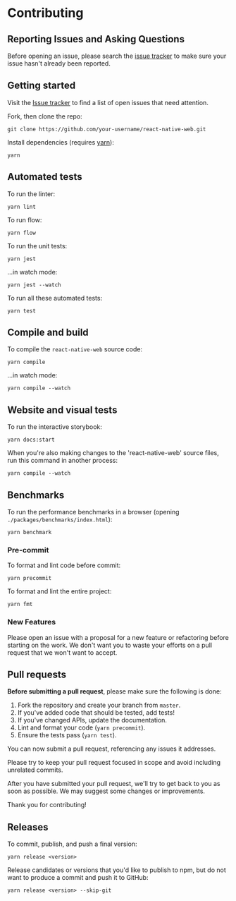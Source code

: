 # Contributing

## Reporting Issues and Asking Questions

Before opening an issue, please search the [issue
tracker](https://github.com/necolas/react-native-web/issues) to make sure your
issue hasn't already been reported.

## Getting started

Visit the [Issue tracker](https://github.com/necolas/react-native-web/issues)
to find a list of open issues that need attention.

Fork, then clone the repo:

```
git clone https://github.com/your-username/react-native-web.git
```

Install dependencies (requires [yarn](https://yarnpkg.com/en/docs/install)):

```
yarn
```

## Automated tests

To run the linter:

```
yarn lint
```

To run flow:

```
yarn flow
```

To run the unit tests:

```
yarn jest
```

…in watch mode:

```
yarn jest --watch
```

To run all these automated tests:

```
yarn test
```

## Compile and build

To compile the `react-native-web` source code:

```
yarn compile
```

…in watch mode:

```
yarn compile --watch
```

## Website and visual tests

To run the interactive storybook:

```
yarn docs:start
```

When you're also making changes to the 'react-native-web' source files, run this command in another process:

```
yarn compile --watch
```

## Benchmarks

To run the performance benchmarks in a browser (opening `./packages/benchmarks/index.html`):

```
yarn benchmark
```

### Pre-commit

To format and lint code before commit:

```
yarn precommit
```

To format and lint the entire project:

```
yarn fmt
```

### New Features

Please open an issue with a proposal for a new feature or refactoring before
starting on the work. We don't want you to waste your efforts on a pull request
that we won't want to accept.

## Pull requests

**Before submitting a pull request**, please make sure the following is done:

1. Fork the repository and create your branch from `master`.
2. If you've added code that should be tested, add tests!
3. If you've changed APIs, update the documentation.
4. Lint and format your code (`yarn precommit`).
5. Ensure the tests pass (`yarn test`).

You can now submit a pull request, referencing any issues it addresses.

Please try to keep your pull request focused in scope and avoid including
unrelated commits.

After you have submitted your pull request, we'll try to get back to you as
soon as possible. We may suggest some changes or improvements.

Thank you for contributing!

## Releases

To commit, publish, and push a final version:

```
yarn release <version>
```

Release candidates or versions that you'd like to publish to npm, but do not
want to produce a commit and push it to GitHub:

```
yarn release <version> --skip-git
```

